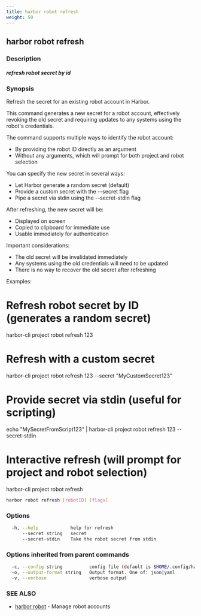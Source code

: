 ```yaml
---
title: harbor robot refresh
weight: 50
---
```

## harbor robot refresh

### Description

##### refresh robot secret by id

### Synopsis

Refresh the secret for an existing robot account in Harbor.

This command generates a new secret for a robot account, effectively revoking 
the old secret and requiring updates to any systems using the robot's credentials.

The command supports multiple ways to identify the robot account:
- By providing the robot ID directly as an argument
- Without any arguments, which will prompt for both project and robot selection

You can specify the new secret in several ways:
- Let Harbor generate a random secret (default)
- Provide a custom secret with the --secret flag
- Pipe a secret via stdin using the --secret-stdin flag

After refreshing, the new secret will be:
- Displayed on screen
- Copied to clipboard for immediate use
- Usable immediately for authentication

Important considerations:
- The old secret will be invalidated immediately
- Any systems using the old credentials will need to be updated
- There is no way to recover the old secret after refreshing

Examples:
  # Refresh robot secret by ID (generates a random secret)
  harbor-cli project robot refresh 123

  # Refresh with a custom secret
  harbor-cli project robot refresh 123 --secret "MyCustomSecret123"

  # Provide secret via stdin (useful for scripting)
  echo "MySecretFromScript123" | harbor-cli project robot refresh 123 --secret-stdin

  # Interactive refresh (will prompt for project and robot selection)
  harbor-cli project robot refresh

```sh
harbor robot refresh [robotID] [flags]
```

### Options

```sh
  -h, --help            help for refresh
      --secret string   secret
      --secret-stdin    Take the robot secret from stdin
```

### Options inherited from parent commands

```sh
  -c, --config string          config file (default is $HOME/.config/harbor-cli/config.yaml)
  -o, --output-format string   Output format. One of: json|yaml
  -v, --verbose                verbose output
```

### SEE ALSO

* [harbor robot](harbor-robot.md)	 - Manage robot accounts

